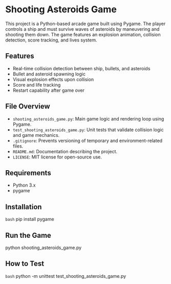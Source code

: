 # Shooting Asteroids Game

This project is a Python-based arcade game built using Pygame. The player controls a ship and must survive waves of asteroids by maneuvering and shooting them down. The game features an explosion animation, collision detection, score tracking, and lives system.

## Features

- Real-time collision detection between ship, bullets, and asteroids
- Bullet and asteroid spawning logic
- Visual explosion effects upon collision
- Score and life tracking
- Restart capability after game over

## File Overview

- `shooting_asteroids_game.py`: Main game logic and rendering loop using Pygame.
- `test_shooting_asteroids_game.py`: Unit tests that validate collision logic and game mechanics.
- `.gitignore`: Prevents versioning of temporary and environment-related files.
- `README.md`: Documentation describing the project.
- `LICENSE`: MIT license for open-source use.

## Requirements

- Python 3.x
- pygame

## Installation

```bash```
pip install pygame

## Run the Game
python shooting_asteroids_game.py

## How to Test
```bash``` python -m unittest test_shooting_asteroids_game.py
